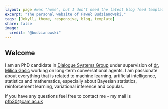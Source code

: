 ```yaml
---
layout: page #was "home", but I don't need the latest blog feed template on the homepage
excerpt: "The personal website of Paweł Budzianowski."
tags: [Jekyll, theme, responsive, blog, template]
share: false
image:
  credit: "@budzianowski"
---
```


## Welcome

I am an PhD candidate in [Dialogue Systems Group](http://mi.eng.cam.ac.uk/research/dialogue/) under supervision of [dr. Milica Gašić](https://mi.eng.cam.ac.uk/~mg436) working on long-term conversational agents. I am passionate about everything that is related to machine learning, artificial intelligence, statistics and mathematics, especially about Bayesian statistics, reinforcement learning, variational inference and copulas.

If you have any questions feel free to contact me - my mail is pfb30@cam.ac.uk

